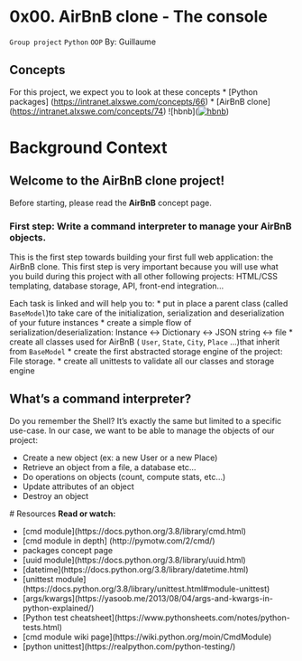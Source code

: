 # 0x00. AirBnB clone - The console
<code>Group project</code> <code>Python</code> <code>OOP</code>
By: Guillaume

## Concepts

For this project, we expect you to look at these concepts
	* [Python packages] (https://intranet.alxswe.com/concepts/66)
	* [AirBnB clone] (https://intranet.alxswe.com/concepts/74)
![hbnb](<a href="https://ibb.co/zP5rmv1"><img src="https://i.ibb.co/L9P807M/hbnb.png" alt="hbnb" border="0"></a>)

# Background Context
## Welcome to the AirBnB clone project!
Before starting, please read the <strong>AirBnB</strong> concept page.
### First step: Write a command interpreter to manage your AirBnB objects.
This is the first step towards building your first full web application: the AirBnB clone. This first step is very important because you will use what you build during this project with all other following projects: HTML/CSS templating, database storage, API, front-end integration…

Each task is linked and will help you to:
	* put in place a parent class (called <code>BaseModel</code>)to take care of the initialization, serialization and deserialization of your future instances
	* create a simple flow of serialization/deserialization: Instance <-> Dictionary <-> JSON string <-> file
	* create all classes used for AirBnB ( <code>User</code>, <code>State</code>, <code>City</code>, <code>Place</code> ...)that inherit from <code>BaseModel</code>
	* create the first abstracted storage engine of the project: File storage.
	* create all unittests to validate all our classes and storage engine
## What’s a command interpreter?
Do you remember the Shell? It’s exactly the same but limited to a specific use-case. In our case, we want to be able to manage the objects of our project:<ul>
<li>Create a new object (ex: a new User or a new Place)</li>
<li>Retrieve an object from a file, a database etc…</li>
<li>Do operations on objects (count, compute stats, etc…)</li>
<li>Update attributes of an object</li>
<li>Destroy an object</li>
</ul>
# Resources
<strong>Read or watch:</strong>
<ul>
<li>[cmd module](https://docs.python.org/3.8/library/cmd.html)</li>
<li>[cmd module in depth] (http://pymotw.com/2/cmd/)</li>
<li>packages concept page</li>
<li>[uuid module](https://docs.python.org/3.8/library/uuid.html)</li>
<li>[datetime](https://docs.python.org/3.8/library/datetime.html)</li>
<li>[unittest module](https://docs.python.org/3.8/library/unittest.html#module-unittest)</li>
<li>[args/kwargs](https://yasoob.me/2013/08/04/args-and-kwargs-in-python-explained/)</li>
<li>[Python test cheatsheet](https://www.pythonsheets.com/notes/python-tests.html)</li>
<li>[cmd module wiki page](https://wiki.python.org/moin/CmdModule)</li>
<li>[python unittest](https://realpython.com/python-testing/)</li>
